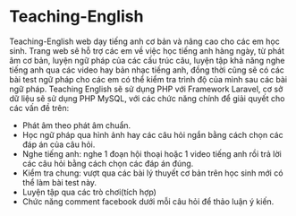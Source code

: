 # Teaching-English
 Teaching-English web dạy tiếng anh cơ bản và nâng cao cho các em học sinh. Trang web sẽ hỗ trợ các em về việc học tiếng anh hàng ngày, từ phát âm cơ bản, luyện ngữ pháp của các cấu trúc câu, luyện tập khả năng nghe tiếng anh qua các video hay bản nhạc tiếng anh, đồng thời cũng sẽ có các bài test ngữ pháp cho các em có thể kiểm tra trình độ của mình sau các bài ngữ pháp.
 Teaching English sẽ sử dụng PHP với Framework Laravel, cơ sở dữ liệu sẽ sử dụng PHP MySQL, với các chức năng chính để giải quyết cho các vấn đề trên:
  + Phát âm theo phát âm chuẩn.
  + Học ngữ pháp qua hình ảnh hay các câu hỏi ngắn bằng cách chọn các đáp án của câu hỏi.
  + Nghe tiếng anh: nghe 1 đoạn hội thoại hoặc 1 video tiếng anh rồi trả lời các câu hỏi bằng cách chọn các đáp án đúng.
  + Kiểm tra chung: vượt qua các bài lý thuyết cơ bản trên học sinh mới có thể làm bài test này.
  + Luyện tập qua các trò chơi(tích hợp) 
  + Chức năng comment facebook dưới mỗi câu hỏi để thảo luận ý kiến.
